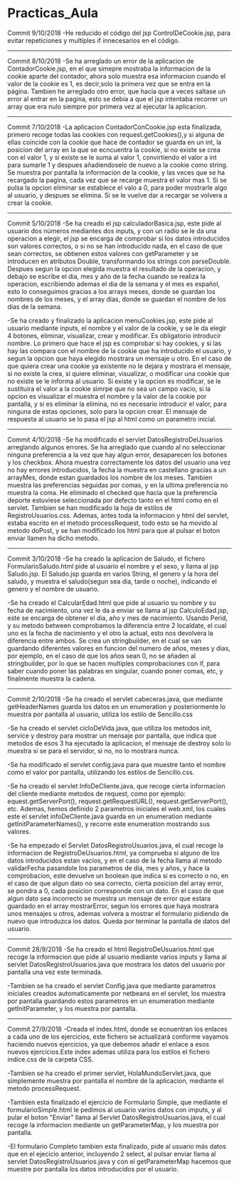 # Practicas_Aula
Commit 9/10/2018
-He reducido el código del jsp ControlDeCookie.jsp, para evitar repeticiones y multiples if innecesarios en el código.
 


----------------
Commit 8/10/2018
-Se ha arreglado un error de la aplicacion de ContadorCookie.jsp, en el que simepre mostraba la informacion de la cookie aparte del contador,
ahora solo muestra esa informacion cuando el valor de la cookie es 1, es decir,solo la primera vez que se entra en la página.
Tambien he arreglado otro error, que hacia que a veces saltase un error al entrar en la pagina,
esto se debia a que el jsp intentaba recorrer un array que era nulo siempre por primera vez al ejecutar la aplicacion.




----------------
Commit 7/10/2018
-La aplicacion ContadorConCookie.jsp esta finalizada, primero recoge todas las cookies con request.getCookies(),y si alguna de ellas coincide con
la cookie que hace de contador se guarda en un int, la posicion del array en la que se ecncuentra la cookie, si no existe se crea con el valor 1,
y si existe se le suma al valor 1, convirtiendo el valor a int para sumarle 1 y despues añadiendoselo de nuevo a la cookie como string.
Se muestra por pantalla la informacion de la cookie, y las veces que se ha recargado la pagina, cada vez que se recarge muestra el valor mas 1.
Si se pulsa la opcion eliminar se establece el valo a 0, para poder mostrarle algo al usuario, y despues se elimina. Si se le vuelve dar a recargar
se volvera a crear la cookie.




----------------
Commit 5/10/2018
-Se ha creado el jsp calculadorBasica.jsp, este pide al usuario dos números mediantes dos inputs, y con un radio se le da una operacion a elegir,
el jsp se encarga de comprobar si los datos introducidos son valores correctos, o si no se han introducido nada, en el caso de que sean correctos,
se obtienen estos valores con getParameter y se introducen en atributos Double, transformando los strings con parseDouble.
Despues segun la opcion elegida muestra el resultado de la operacion, y debajo se escribe el dia, mes y año de la fecha cuando se realiza la operacion,
escribiendo ademas el dia de la semana y el mes es español, esto lo conseguimos gracias a los arrays meses, donde se guardan los nombres de los meses,
y el array dias, donde se guardan el nombre de los dias de la semana.

-Se ha creado y finalizado la aplicacion menuCookies.jsp, este pide al usuario mediante inputs, el nombre y el valor de la cookie, y se le da elegir
4 botones, eliminar, visualizar, crear y modificar. Es obligatorio introducir nombre. Lo primero que hace el jsp es comprobar si hay cookies, y si las hay
las compara con el nombre de la cookie que ha introducido el usuario, y segun la opcion que haya elegido mostrara un mensaje u otro.
En el caso de que quiera crear una cookie ya existente no le dejara y mostrara el mensaje, si no existe la crea, si quiere eliminar, visualizar, o modificar
una cookie que no existe se le informa al usuario. Si existe y la opcion es modificar, se le sustituira el valor a la cookie simrpe que no sea un campo vacio,
si la opcion es visualizar el muestra el nombre y la valor de la cookie por pantalla, y si es eliminar la elimina, no es necesario introducir el valor,
para ninguna de estas opciones, solo para la opcion crear.
El mensaje de respuesta al usuario se lo pasa el jsp al html como un parametro inicial.






----------------
Commit 4/10/2018
-Se ha modificado el servlet DatosRegistroDeUsuarios arreglando algunos errores.
Se ha arreglado que cuando al no seleccionar ninguna preferencia a la vez que hay algun error, desaparecen los botones y los checkbox.
Ahora muestra correctamente los datos del usuario una vez no hay errores introducidos, la fecha la muestra en castellano gracias a un arrayMes,
donde estan guardados los nombre de los meses. Tambien muestra las preferencias seguidas por comas, y en la ultima preferencia no muestra la coma.
He eliminado el checked que hacia que la preferencia deporte estuviese seleccionada por defecto tanto en el html como en el servlet.
Tambien se han modificado la hoja de estilos de RegistroUsuarios.css.
Ademas, antes toda la informacion y html del servlet, estaba escrito en el metodo processRequest, todo esto se ha movido al metodo doPost, y
se han modificado los html para que al pulsar el boton enviar llamen ha dicho metodo.






----------------
Commit 3/10/2018
-Se ha creado la aplicacion de Saludo, el fichero FormularioSaludo.html pide al usuario el nombre y el sexo, y llama al jsp Saludo.jsp.
El Saludo.jsp guarda en varios String, el genero y la hora del saludo, y muestra el saludo(segun sea dia, tarde o noche),
indicando el genero y el nombre de usuario.

-Se ha creado el CalcularEdad.html que pide al usuario su nombre y su fecha de nacimiento, una vez le da a enviar se llama al jsp CalculoEdad.jsp,
este se encarga de obtener el dia, año y mes de nacimiento. Usando Perid, y su metodo between comprobamos la diferencia entre 2 localdate, el cual
uno es la fecha de nacimiento y el otro la actual, esto nos devolvera la diferencia entre ambos. Se crea un stringbuilder, en el cual se van
guardando diferentes valores en funcion del numero de años, meses y dias, por ejemplo, en el caso de que los años sean 0, no se añaden al stringbuilder,
por lo que se hacen multiples comprobaciones con if, para saber cuando poner las palabras en singular, cuando poner comas, etc, y finalmente muestra la cadena.







----------------
Commit 2/10/2018
-Se ha creado el servlet cabeceras.java, que mediante getHeaderNames guarda los datos en un enumeration y posteriormente lo muestra
por pantalla al usuario, utiliza los estilo de Sencillo.css

-Se ha creado el servlet cicloDeVida.java, que utiliza los metodos init, service y destroy para mostrar un mensaje por pantalla, que indica que
metodos de esos 3 ha ejecutado la aplicacion, el mensaje de destroy solo lo muestra si se para el servidor, si no, no lo mostrara nunca.

-Se ha modificado el servlet config.java para que muestre tanto el nombre como el valor por pantalla, utilizando los estilos de Sencillo.css.

-Se ha creado el servlet InfoDeCliente.java, que recoge cierta informacion del cliente mediante metodos de request, como por ejemplo:
equest.getServerPort(), request.getRequestURL(), request.getServerPort(), etc. Ademas, hemos definido 2 parametros iniciales el web.xml,
los cuales este el servlet infoDeCliente.java guarda en un enumeration mediante getInitParameterNames(), y recorre este enumeration mostrando sus valores.

-Se ha empezado el Servlet DatosRegistroUsuarios.java, el cual recoge la informacion de RegistroDeUsuarios.html, ya comprueba si alguno de los datos
introducidos estan vacios, y en el caso de la fecha llama al metodo validarFecha pasandole los parametros de dia, mes y años, y hace la comprobacion,
este devuelve un boolean que indica si es correcto o no, en el caso de que algun dato no sea correcto, cierta posicion del array error, se pondra a 0,
cada posicion corresponde con un dato. En el caso de que algun dato sea incorrecto se muestra un mensaje de error que estara guardado en el array
mostrarError, segun los errores que haya mostrara unos mensajes u otros, ademas volvera a mostrar el formulario pidiendo de nuevo que introduzca los datos.
Queda por terminar la pantalla de datos del usuario.







----------------
Commit 28/9/2018
-Se ha creado el html RegistroDeUsuarios.html que recoge la informacion que pide al usuario mediante varios inputs y llama al servlet DatosRegistroUsuarios.java
que mostrara los datos del usuario por pantalla una vez este terminada.

-Tambien se ha creado el servlet Config.java que mediante parametros iniciales creados automaticamente por netbeans en el servlet, los muestra
por pantalla guardando estos parametros en un enumeration mediante getInitParameter, y los muestra por pantalla.






----------------
Commit 27/9/2018
-Creada el index.html, donde se ecnuentran los enlaces a cada uno de los ejercicios, este fichero se actualizará
conforme vayamos haciendo nuevos ejercicios, ya que debemos añadir el enlace a esos nuevos ejercicios.Este index ademas utiliza
para los estilos el fichero indice.css de la carpeta CSS.

-Tambien se ha creado el primer servlet, HolaMundoServlet.java, que simplemente muestra por pantalla el nombre de la aplicacion, mediante el metodo
processRequest.

-Tambien esta finalizado el ejercicio de Formulario Simple, que mediante el formularioSimple.html le pedimos al usuario varios datos con imputs,
y al pular el boton "Enviar" llama al Servlet DatosRegistroUsuarios.java, el cual recoge la informacion mediante un getParameterMap,
y los muestra por pantalla.

-El formulario Completo tambien esta finalizado, pide al usuario más datos que en el ejecicio anterior, incluyendo 2 select, al pulsar enviar llama al
servlet DatosRegistroUsuarios.java y con el getParameterMap hacemos que muestre por pantalla los datos introducidos por el usuario.